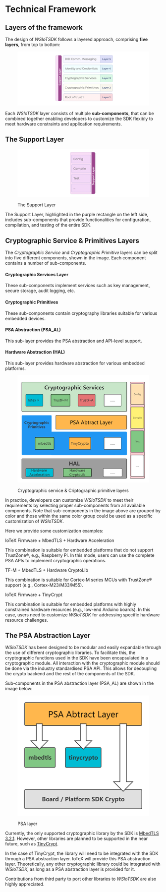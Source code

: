 # Technical Framework

## Layers of the framework

The design of _WSIoTSDK_ follows a layered approach, comprising **five layers**, from top to bottom:&#x20;

<figure><img src="../../.gitbook/assets/image (11) (5).png" alt=""><figcaption></figcaption></figure>

Each _WSIoTSDK_ layer consists of multiple **sub-components**, that can be combined together enabling developers to customize the SDK flexibly to meet hardware constraints and application requirements.

## The Support Layer

<figure><img src="../../.gitbook/assets/image (10) (1).png" alt=""><figcaption><p>The Support Layer</p></figcaption></figure>

The Support Layer, highlighted in the purple rectangle on the left side, includes sub-components that provide functionalities for configuration, compilation, and testing of the entire SDK.

## Cryptographic Service & Primitives Layers&#x20;

The _Cryptographic Service_ and _Cryptographic Primitive_ layers can be split into five different components, shown in the image. Each component contains a number of sub-components.

#### Cryptographic Services Layer

These sub-components implement services such as key management, secure storage, audit logging, etc.

#### Cryptographic Primitives

These sub-components contain cryptography libraries suitable for various embedded devices.

#### PSA Abstraction (PSA\_AL)

This sub-layer provides the PSA abstraction and API-level support.

#### Hardware Abstraction (HAL)

This sub-layer provides hardware abstraction for various embedded platforms.



<figure><img src="../../.gitbook/assets/SDK.png" alt=""><figcaption><p>Cryptographic service &#x26; Criptographic primitive layers</p></figcaption></figure>

In practice, developers can customize _WSIoTSDK_ to meet their requirements by selecting proper sub-components from all available components. Note that sub-components in the image above are grouped by color and those within the same color group could be used as a specific customization of _WSIoTSDK_.&#x20;

Here we provide some customization examples:

IoTeX Firmware + MbedTLS + Hardware Acceleration

This combination is suitable for embedded platforms that do not support TrustZone®, e.g., Raspberry Pi. In this mode, users can use the complete PSA APIs to implement cryptographic operations.

TF-M + MbedTLS + Hardware CryptoLib

This combination is suitable for Cortex-M series MCUs with TrustZone® support (e.g., Cortex-M23/M33/M55).

IoTeX Firmware + TinyCrypt

This combination is suitable for embedded platforms with highly constrained hardware resources (e.g., low-end Arduino boards). In this case, users need to customize _WSIoTSDK_ for addressing specific hardware resource challenges.

## The PSA Abstraction Layer

_WSIoTSDK_ has been designed to be modular and easily expandable through the use of different cryptographic libraries. To facilitate this, the cryptographic functions used in the SDK have been encapsulated in a cryptographic module. All interaction with the cryptographic module should be done via the industry standardised PSA API. This allows for decoupling the crypto backend and the rest of the components of the SDK.

Sub-components in the PSA abstraction layer (PSA\_AL) are shown in the image below:

<figure><img src="../../.gitbook/assets/PAL.png" alt=""><figcaption><p>PSA layer</p></figcaption></figure>

Currently, the only supported cryptographic library by the SDK is [MbedTLS 3.2.1](https://www.trustedfirmware.org/projects/mbed-tls/). However, other libraries are planned to be supported in the near future, such as [TinyCrypt](https://docs.zephyrproject.org/3.2.0/services/crypto/tinycrypt.html).&#x20;

In the case of TinyCrypt, the library will need to be integrated with the SDK through a PSA abstraction layer. IoTeX will provide this PSA abstraction layer. Theoretically, any other cryptographic library could be integrated with _WSIoTSDK_, as long as a PSA abstraction layer is provided for it.&#x20;

Contributions from third party to port other libraries to _WSIoTSDK_ are also highly appreciated.

